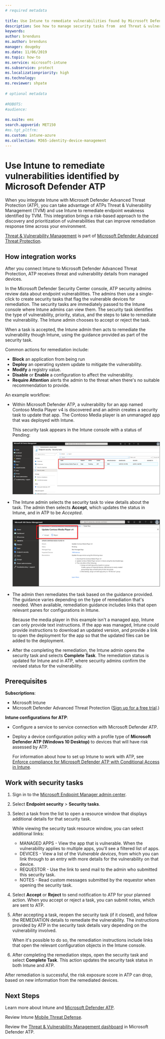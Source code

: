 ```yaml
---
# required metadata

title: Use Intune to remediate vulnerabilities found by Microsoft Defender ATP - Azure | Microsoft Docs
description: See how to manage security tasks from  and Threat & vulnerability Management, part of Microsoft Defender Advanced Threat Protection (ATP) from within the Intune console.
keywords:
author: brenduns 
ms.author: brenduns
manager: dougeby
ms.date: 11/06/2019
ms.topic: how-to
ms.service: microsoft-intune
ms.subservice: protect
ms.localizationpriority: high
ms.technology:
ms.reviewer: shpate

# optional metadata

#ROBOTS:
#audience:

ms.suite: ems
search.appverid: MET150
#ms.tgt_pltfrm:
ms.custom: intune-azure
ms.collection: M365-identity-device-management
---
```


# Use Intune to remediate vulnerabilities identified by Microsoft Defender ATP

When you integrate Intune with Microsoft Defender Advanced Threat Protection (ATP), you can take advantage of ATPs Threat & Vulnerability Management (TVM) and use Intune to remediate endpoint weakness identified by TVM. This integration brings a risk-based approach to the discovery and prioritization of vulnerabilities that can improve remediation response time across your environment.

[Threat & Vulnerability Management](/windows/security/threat-protection/windows-defender-atp/next-gen-threat-and-vuln-mgt) is part of [Microsoft Defender Advanced Threat Protection](/windows/security/threat-protection/windows-defender-atp/windows-defender-advanced-threat-protection).

## How integration works

After you connect Intune to Microsoft Defender Advanced Threat Protection, ATP receives threat and vulnerability details from managed devices.

In the Microsoft Defender Security Center console, ATP security admins review data about endpoint vulnerabilities. The admins then use a single-click to create security tasks that flag the vulnerable devices for remediation. The security tasks are immediately passed to the Intune console where Intune admins can view them. The security task identifies the type of vulnerability, priority, status, and the steps to take to remediate the vulnerability. The Intune admin chooses to accept or reject the task.

When a task is accepted, the Intune admin then acts to remediate the vulnerability though Intune, using the guidance provided as part of the security task.

Common actions for remediation include:

- **Block** an application from being run
- **Deploy** an operating system update to mitigate the vulnerability.
- **Modify** a registry value.
- **Disable** or **Enable** a configuration to affect the vulnerability.
- **Require Attention** alerts the admin to the threat when there's no suitable recommendation to provide.

An example workflow:

- Within Microsoft Defender ATP, a vulnerability for an app named Contoso Media Player v4 is discovered and an admin creates a security task to update that app. The Contoso Media player is an unmanaged app that was deployed with Intune.

  This security task appears in the Intune console with a status of Pending:

  ![View the list of security tasks in the Intune console](./media/atp-manage-vulnerabilities/temp-security-tasks.png)

- The Intune admin selects the security task to view details about the task.  The admin then selects **Accept**, which updates the status in Intune, and in ATP to be *Accepted*.

  ![Accept or reject a security task](./media/atp-manage-vulnerabilities/temp-accept-task.png)

- The admin then remediates the task based on the guidance provided. The guidance varies depending on the type of remediation that's needed. When available, remediation guidance includes links that open relevant panes for configurations in Intune.

  Because the media player in this example isn't a managed app, Intune can only provide text instructions. If the app was managed, Intune could provide instructions to download an updated version, and provide a link to open the deployment for the app so that the updated files can be added to the deployment.

- After the completing the remediation, the Intune admin opens the security task and selects **Complete Task**.  The remediation status is updated for Intune and in ATP, where security admins confirm the revised status for the vulnerability.

## Prerequisites  

**Subscriptions**:

- Microsoft Intune  
- Microsoft Defender Advanced Threat Protection ([Sign up for a free trial](https://www.microsoft.com/WindowsForBusiness/windows-atp?ocid=docs-wdatp-main-abovefoldlink).)

**Intune configurations for ATP**:

- Configure a service to service connection with Microsoft Defender ATP.
- Deploy a device configuration policy with a profile type of **Microsoft Defender ATP (Windows 10 Desktop)** to devices that will have risk assessed by ATP.

  For information about how to set up Intune to work with ATP, see [Enforce compliance for Microsoft Defender ATP with Conditional Access in Intune](advanced-threat-protection-configure.md#enable-microsoft-defender-atp-in-intune).

## Work with security tasks

1. Sign in to the [Microsoft Endpoint Manager admin center](https://go.microsoft.com/fwlink/?linkid=2109431).

2. Select **Endpoint security** > **Security tasks**.

3. Select a task from the list to open a resource window that displays additional details for that security task.

   While viewing the security task resource window, you can select additional links:

   - MANAGED APPS - View the app that is vulnerable. When the vulnerability applies to multiple apps, you'll see a filtered list of apps.
   - DEVICES - View a list of the *Vulnerable devices*, from which you can link through to an entry with more details for the vulnerability on that device.
   - REQUESTOR - Use the link to send mail to the admin who submitted this security task.
   - NOTES - Read custom messages submitted by the requestor when opening the security task.

4. Select **Accept** or **Reject** to send notification to ATP for your planned action. When you accept or reject a task, you can submit notes, which are sent to ATP.

5. After accepting a task, reopen the security task (if it closed), and follow the REMEDIATION details to remediate the vulnerability. The instructions provided by ATP in the security task details vary depending on the vulnerability involved.

   When it's possible to do so, the remediation instructions include links that open the relevant configuration objects in the Intune console.

6. After completing the remediation steps, open the security task and select **Complete Task**.  This action updates the security task status in both Intune and ATP.

After remediation is successful, the risk exposure score in ATP can drop, based on new information from the remediated devices.

## Next Steps

Learn more about Intune and [Microsoft Defender ATP](advanced-threat-protection.md).

Review Intune [Mobile Threat Defense](mobile-threat-defense.md).

Review the [Threat & Vulnerability Management dashboard](/windows/security/threat-protection/windows-defender-atp/tvm-dashboard-insights) in Microsoft Defender ATP.